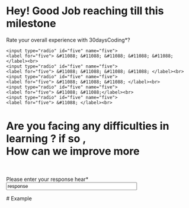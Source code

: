 <!DOCTYPE html>
<html lang="en">
<head>
    <meta charset="UTF-8">
    <meta name="viewport" content="width=device-width, initial-scale=1.0">
    <title>Reate Your Exprience</title>
</head>
<body>
    <h1>Hey! Good Job reaching till this milestone</h1>
    <p>Rate your overall experience with 30daysCoding*?</p>
   
    <input type="radio" id="five" name="five">
    <label for="five"> &#11088; &#11088; &#11088; &#11088; &#11088;</label><br>
    <input type="radio" id="five" name="five">
    <label for="five"> &#11088; &#11088; &#11088; &#11088; </label><br>
    <input type="radio" id="five" name="five">
    <label for="five"> &#11088; &#11088; &#11088; </label><br>
    <input type="radio" id="five" name="five">
    <label for="five"> &#11088; &#11088;</label><br>
    <input type="radio" id="five" name="five">
    <label for="five"> &#11088; </label><br>
   <h1>Are you facing any difficulties in learning ? if so , <br> How can we improve more</h1><br>

   <label for="response">Please enter your response hear*</label><br>
   <input type="text" value="response" name="response" style="width:70%">







</body>
</html># Example
